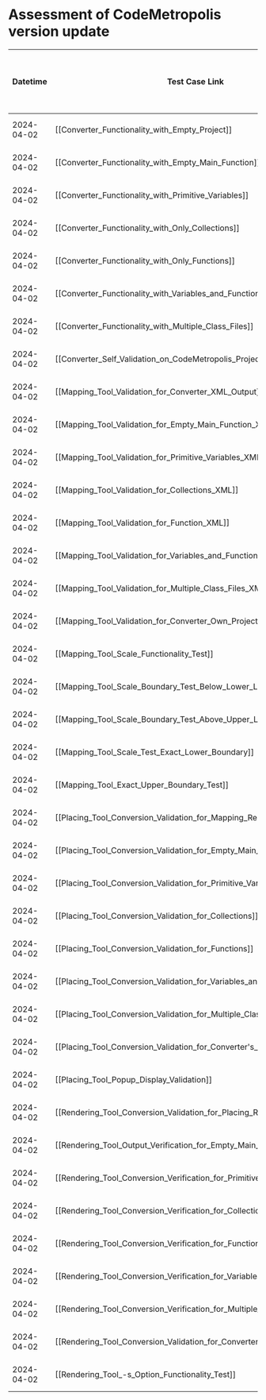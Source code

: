 # Assessment of CodeMetropolis version update

| Datetime   | Test Case Link                                                                              | Tester            | Passed/Failed | Links to issues (if a bug is found) | Consequences (if the test case needs to be fixed) |
| ---------- | ------------------------------------------------------------------------------------------- | ----------------- | ----------- | ----------------------------------- | ------------------------------------------------- |
| 2024-04-02 | [[Converter_Functionality_with_Empty_Project]]                         | Tóth Bojnik Tibor | Passed        |                                     |                                                   |
| 2024-04-02 | [[Converter_Functionality_with_Empty_Main_Function]]                   | Tóth Bojnik Tibor | Passed        |                                     |                                                   |
| 2024-04-02 | [[Converter_Functionality_with_Primitive_Variables]]                   | Tóth Bojnik Tibor | Passed        |                                     |                                                   |
| 2024-04-02 | [[Converter_Functionality_with_Only_Collections]]                      | Tóth Bojnik Tibor | Passed        |                                     |                                                   |
| 2024-04-02 | [[Converter_Functionality_with_Only_Functions]]                        | Tóth Bojnik Tibor | Passed        |                                     |                                                   |
| 2024-04-02 | [[Converter_Functionality_with_Variables_and_Functions]]               | Tóth Bojnik Tibor | Passed        |                                     |                                                   |
| 2024-04-02 | [[Converter_Functionality_with_Multiple_Class_Files]]                  | Tóth Bojnik Tibor | Passed        |                                     |                                                   |
| 2024-04-02 | [[Converter_Self_Validation_on_CodeMetropolis_Project]]                | Tóth Bojnik Tibor | Passed        |                                     |                                                   |
| 2024-04-02 | [[Mapping_Tool_Validation_for_Converter_XML_Output]]                   | Tóth Bojnik Tibor | Passed        |                                     |                                                   |
| 2024-04-02 | [[Mapping_Tool_Validation_for_Empty_Main_Function_XML]]                | Tóth Bojnik Tibor | Passed        |                                     |                                                   |
| 2024-04-02 | [[Mapping_Tool_Validation_for_Primitive_Variables_XML]]                | Tóth Bojnik Tibor | Passed        |                                     |                                                   |
| 2024-04-02 | [[Mapping_Tool_Validation_for_Collections_XML]]                        | Tóth Bojnik Tibor | Passed        |                                     |                                                   |
| 2024-04-02 | [[Mapping_Tool_Validation_for_Function_XML]]                           | Tóth Bojnik Tibor | Passed        |                                     |                                                   |
| 2024-04-02 | [[Mapping_Tool_Validation_for_Variables_and_Functions_XML]]            | Tóth Bojnik Tibor | Passed        |                                     |                                                   |
| 2024-04-02 | [[Mapping_Tool_Validation_for_Multiple_Class_Files_XML]]               | Tóth Bojnik Tibor | Passed        |                                     |                                                   |
| 2024-04-02 | [[Mapping_Tool_Validation_for_Converter_Own_Project_XML]]              | Tóth Bojnik Tibor | Passed        |                                     |                                                   |
| 2024-04-02 | [[Mapping_Tool_Scale_Functionality_Test]]                              | Tóth Bojnik Tibor | Passed        |                                     |                                                   |
| 2024-04-02 | [[Mapping_Tool_Scale_Boundary_Test_Below_Lower_Limit]]                 | Tóth Bojnik Tibor | Passed        |                                     |                                                   |
| 2024-04-02 | [[Mapping_Tool_Scale_Boundary_Test_Above_Upper_Limit]]                 | Tóth Bojnik Tibor | Passed        |                                     |                                                   |
| 2024-04-02 | [[Mapping_Tool_Scale_Test_Exact_Lower_Boundary]]                       | Tóth Bojnik Tibor | Passed        |                                     |                                                   |
| 2024-04-02 | [[Mapping_Tool_Exact_Upper_Boundary_Test]]                             | Tóth Bojnik Tibor | Passed        |                                     |                                                   |
| 2024-04-02 | [[Placing_Tool_Conversion_Validation_for_Mapping_Result]]              | Tóth Bojnik Tibor | Passed        |                                     |                                                   |
| 2024-04-02 | [[Placing_Tool_Conversion_Validation_for_Empty_Main_Function]]         | Tóth Bojnik Tibor | Passed        |                                     |                                                   |
| 2024-04-02 | [[Placing_Tool_Conversion_Validation_for_Primitive_Variables]]         | Tóth Bojnik Tibor | Passed        |                                     |                                                   |
| 2024-04-02 | [[Placing_Tool_Conversion_Validation_for_Collections]]                 | Tóth Bojnik Tibor | Passed        |                                     |                                                   |
| 2024-04-02 | [[Placing_Tool_Conversion_Validation_for_Functions]]                   | Tóth Bojnik Tibor | Passed        |                                     |                                                   |
| 2024-04-02 | [[Placing_Tool_Conversion_Validation_for_Variables_and_Functions]]     | Tóth Bojnik Tibor | Passed        |                                     |                                                   |
| 2024-04-02 | [[Placing_Tool_Conversion_Validation_for_Multiple_Class_Files]]        | Tóth Bojnik Tibor | Passed        |                                     |                                                   |
| 2024-04-02 | [[Placing_Tool_Conversion_Validation_for_Converter's_Own_Project]]     | Tóth Bojnik Tibor | Passed        |                                     |                                                   |
| 2024-04-02 | [[Placing_Tool_Popup_Display_Validation]]                              | Tóth Bojnik Tibor | Passed        |                                     |                                                   |
| 2024-04-02 | [[Rendering_Tool_Conversion_Validation_for_Placing_Result_XML]]        | Tóth Bojnik Tibor | Passed        |                                     |                                                   |
| 2024-04-02 | [[Rendering_Tool_Output_Verification_for_Empty_Main_Function_XML]]     | Tóth Bojnik Tibor | Passed        |                                     |                                                   |
| 2024-04-02 | [[Rendering_Tool_Conversion_Verification_for_Primitive_Variables]]     | Tóth Bojnik Tibor | Passed        |                                     |                                                   |
| 2024-04-02 | [[Rendering_Tool_Conversion_Verification_for_Collections]]             | Tóth Bojnik Tibor | Passed        |                                     |                                                   |
| 2024-04-02 | [[Rendering_Tool_Conversion_Verification_for_Functions]]               | Tóth Bojnik Tibor | Passed        |                                     |                                                   |
| 2024-04-02 | [[Rendering_Tool_Conversion_Verification_for_Variables_and_Functions]] | Tóth Bojnik Tibor | Passed        |                                     |                                                   |
| 2024-04-02 | [[Rendering_Tool_Conversion_Verification_for_Multiple_Class_Files]]    | Tóth Bojnik Tibor | Passed        |                                     |                                                   |
| 2024-04-02 | [[Rendering_Tool_Conversion_Validation_for_Converter_Own_Project_XML]] | Tóth Bojnik Tibor | Passed        |                                     |                                                   |
| 2024-04-02 | [[Rendering_Tool_-s_Option_Functionality_Test]]                        | Tóth Bojnik Tibor | Passed        |                                     |                                                   |
